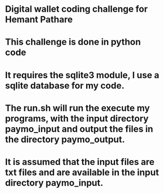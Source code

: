 # Digital wallet coding challenge for Hemant Pathare

# This challenge is done in python code 
#    It requires the sqlite3 module, I use a sqlite database for my code.

# The run.sh will run the execute my programs, with the input directory paymo_input and output the files in the directory paymo_output.

# It is assumed that the input files are txt files and are available in the input directory paymo_input.         
        
